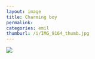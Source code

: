 ```yaml
---
layout: image
title: Charming boy
permalink: 
categories: emil
thumburl: /i/IMG_9164_thumb.jpg
---
```


![]({{site.url}}/i/IMG_9164_thumb.jpg)

